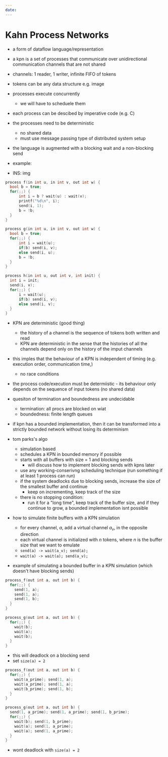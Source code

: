 ```yaml
---
date: 
---
```


# Kahn Process Networks

- a form of dataflow language/representation
- a kpn is a set of processes that communicate over unidirectional communication channels that are not shared
- channels: 1 reader, 1 writer, infinite FIFO of tokens
- tokens can be any data structure e.g. image
- processes execute concurrently
	- we will have to scheduele them
- each process can be descibed by imperative code (e.g. C)
- the processes need to be deterministic
	- no shared data
	- must use message passing type of distributed system setup
- the language is augmented with a blocking wait and a non-blocking send

- example:
- INS: img
```c
process f(in int u, in int v, out int w) {
  bool b = true;
  for(;;) {
	  int i = b ? wait(u) : wait(v);
	  printf("%d\n", i);
	  send(i, 1);
	  b = !b;
  }
}
```


```c
process g(in int u, in int v, out int w) {
  bool b = true;
  for(;;) {
	  int i = wait(u);
	  if(b) send(i, v);
	  else send(i, u);
	  b = !b;
  }
}
```


```c
process h(in int u, out int v, int init) {
  int i = init;
  send(i, v);
  for(;;) {
	  i = wait(u);
	  if(b) send(i, v);
	  else send(i, v);
  }
}
```

- KPN are deterministic (good thing)
	- the history of a channel is the sequence of tokens both written and read
	- KPN are deterministic in the sense that the histories of all the channels depend only on the history of the imput channels
- this imples that the behaviour of a KPN is independent of timing (e.g. execution order, communication time,)
	- no race conditions
- the process code/execution must be determiistic - its behaviour only depends on the sequence of input tokens (no shared data)
- quesiton of termination and boundedness are undecidable
	- termination: all procs are blocked on wiat
	- boundedness: finite length queues
- if kpn has a bounded implementation, then it can be transformed into a strictly bounded network without losing its determinism

- tom parks's algo
	- simulation based
	- schedules a KPN in bounded memory if possible 
	- starts with all buffers with size = 1 and blocking sends
		- will discuss how to implement blocking sends with kpns later
	- use any working-conserivng scheduling technique (run something if at least 1 process can run)
	- if the system deadlocks due to blocking sends, increase the size of the smallest buffer and continue
		- keep on incrementing, keep track of the size
	- there is no stopping condition:
		- run it for a "long time", keep track of the buffer size, and if they continue to grow, a bounded implementation isnt possible

- how to simulate finite buffers with a KPN simulation
	- for every channel, $a$, add a virtual channel $a_v$, in the opposite direction
	- each virtual channel is initialized with $n$ tokens, where $n$ is the buffer size that we want to emulate
	- `send(a) -> wait(a_v); send(a);`
	- `wait(a) -> wait(a); send(a_v);`

- example of simulating a bounded buffer in a KPN simulation (which doesn't have blocking sends)


```c
process_f(out int a, out int b) {
  for(;;) {
    send(1, a);
    send(1, a);
    send(1, b);
  }
}
```

```c
process_g(out int a, out int b) {
  for(;;) {
    wait(b);
    wait(a);
    wait(b);
  }
}
```

- this will deadlock on a blocking send
- set `size(a) = 2`


```c
process_f(out int a, out int b) {
  for(;;) {
    wait(a_prime); send(1, a);
    wait(a_prime); send(1, a);
    wait(b_prime); send(1, b);
  }
}
```

```c
process_g(out int a, out int b) {
  send(1, a_prime); send(1, a_prime); send(1, b_prime);
  for(;;) {
    wait(b); send(1, b_prime);
    wait(a); send(1, a_prime);
    wait(a); send(1, a_prime);
  }
}
```

- wont deadlock with `size(a) = 2`

